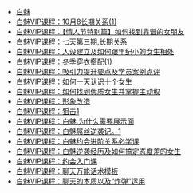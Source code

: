 +   [白魅](README.md)
+   [白魅VIP课程：10月8长期关系(1)](白魅VIP课程：10月8长期关系(1).md)
+   [白魅VIP课程：【情人节特别篇】如何找到靠谱的女朋友](白魅VIP课程：【情人节特别篇】如何找到靠谱的女朋友.md)
+   [白魅VIP课程：七天第三期,长期关系](白魅VIP课程：七天第三期,长期关系.md)
+   [白魅VIP课程：人设建立及如何跟年纪小的女生相处](白魅VIP课程：人设建立及如何跟年纪小的女生相处.md)
+   [白魅VIP课程：冬季穿衣搭配(1)](白魅VIP课程：冬季穿衣搭配(1).md)
+   [白魅VIP课程：吸引力提升要点及学员案例点评](白魅VIP课程：吸引力提升要点及学员案例点评.md)
+   [白魅VIP课程：如何一天认识十个女生](白魅VIP课程：如何一天认识十个女生.md)
+   [白魅VIP课程：如何找到优质女生并掌握主动权](白魅VIP课程：如何找到优质女生并掌握主动权.md)
+   [白魅VIP课程：形象改造](白魅VIP课程：形象改造.md)
+   [白魅VIP课程：狙击1](白魅VIP课程：狙击1.md)
+   [白魅VIP课程：白魅.为什么需要展示面](白魅VIP课程：白魅.为什么需要展示面.md)
+   [白魅VIP课程：白魅屌丝逆袭记。1](白魅VIP课程：白魅屌丝逆袭记。1.md)
+   [白魅VIP课程：白魅约会进阶关系必学课](白魅VIP课程：白魅约会进阶关系必学课.md)
+   [白魅VIP课程：白魅逆袭经历及如何搞定态度差的女生](白魅VIP课程：白魅逆袭经历及如何搞定态度差的女生.md)
+   [白魅VIP课程：约会入门课](白魅VIP课程：约会入门课.md)
+   [白魅VIP课程：聊天万能话术模板](白魅VIP课程：聊天万能话术模板.md)
+   [白魅VIP课程：聊天的本质以及“炸弹”运用](白魅VIP课程：聊天的本质以及“炸弹”运用.md)